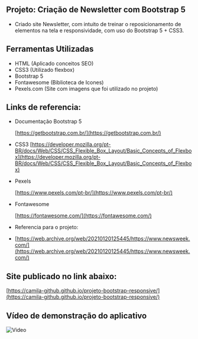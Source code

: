 ## Projeto: Criação de Newsletter com Bootstrap 5

- Criado site Newsletter, com intuito de treinar o reposicionamento de elementos na tela e responsividade, com uso do Bootstrap 5 + CSS3.

## Ferramentas Utilizadas

- HTML (Aplicado conceitos SEO)
- CSS3 (Utilizado flexbox)
- Bootstrap 5
- Fontawesome (Biblioteca de Icones)
- Pexels.com (Site com imagens que foi utilizado no projeto)

## Links de referencia:

- Documentação Bootstrap 5

  [https://getbootstrap.com.br/](https://getbootstrap.com.br/)

- CSS3
  [https://developer.mozilla.org/pt-BR/docs/Web/CSS/CSS_Flexible_Box_Layout/Basic_Concepts_of_Flexbox](https://developer.mozilla.org/pt-BR/docs/Web/CSS/CSS_Flexible_Box_Layout/Basic_Concepts_of_Flexbox)


- Pexels

  [https://www.pexels.com/pt-br/](https://www.pexels.com/pt-br/)

- Fontawesome

  [https://fontawesome.com/](https://fontawesome.com/)

- Referencia para o projeto:
- 
  [https://web.archive.org/web/20210120125445/https://www.newsweek.com/](https://web.archive.org/web/20210120125445/https://www.newsweek.com/)

## Site publicado no link abaixo:

[https://camila-github.github.io/projeto-bootstrap-responsive/](https://camila-github.github.io/projeto-bootstrap-responsive/)

## Vídeo de demonstração do aplicativo

![Video](https://github.com/camila-github/projeto-bootstrap-responsive/blob/main/docs/video1.gif)

